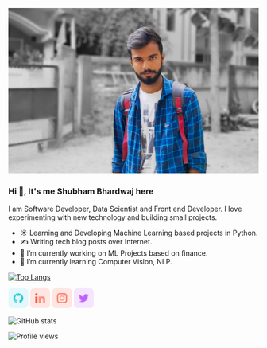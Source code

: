 ![Profile Picture](https://github.com/bshubham5359/bshubham5359/blob/master/readme/profile_pic.jpg)

### Hi 👋, It's me Shubham Bhardwaj here

I am Software Developer, Data Scientist and Front end Developer.
I love experimenting with new technology and building small projects.

- ☀️ Learning and Developing Machine Learning based projects in Python.
- ✍️ Writing tech blog posts over Internet.
- 🔭 I’m currently working on ML Projects based on finance.
- 🌱 I’m currently learning Computer Vision, NLP.

[![Top Langs](https://github-readme-stats.vercel.app/api/top-langs/?username=bshubham5359)](https://github.com/bshubham5359/github-readme-stats)

[<img src='https://github.com/bshubham5359/bshubham5359/blob/master/readme/github.png' alt='github' height='40'>](https://github.com/bshubham5359)
[<img src='https://github.com/bshubham5359/bshubham5359/blob/master/readme/linkedin.png' alt='linkedin' height='40'>](https://www.linkedin.com/in/bshubham5359/)
[<img src='https://github.com/bshubham5359/bshubham5359/blob/master/readme/insta.png' alt='instagram' height='40'>](https://www.instagram.com/_bhardwaj_shubham/)
[<img src='https://github.com/bshubham5359/bshubham5359/blob/master/readme/twitter.png' alt='twitter' height='40'>](https://twitter.com/bshubham1706)

![GitHub stats](https://github-readme-stats.vercel.app/api?username=bshubham5359&show_icons=true)  

![Profile views](https://gpvc.arturio.dev/bshubham5359)  
